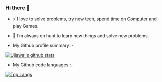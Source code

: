 ### Hi there 👋

<!--
**ujjukumar/ujjukumar** is a ✨ _special_ ✨ repository because its `README.md` (this file) appears on your GitHub profile.
-->

- :zap: I love to solve problems, try new tech, spend time on Computer and play Games.
- 🌱 I’m always on hunt to learn new things and solve new problems.

- My Github profile summary :-

[![Ujjawal's github stats](https://github-readme-stats.vercel.app/api?username=ujjukumar&count_private=true&show_icons=true&theme=default&hide_rank=false)](https://github.com/ujjukumar)

- My Github code languages :-

[![Top Langs](https://github-readme-stats.vercel.app/api/top-langs/?username=ujjukumar)](https://github.com/ujjukumar)
